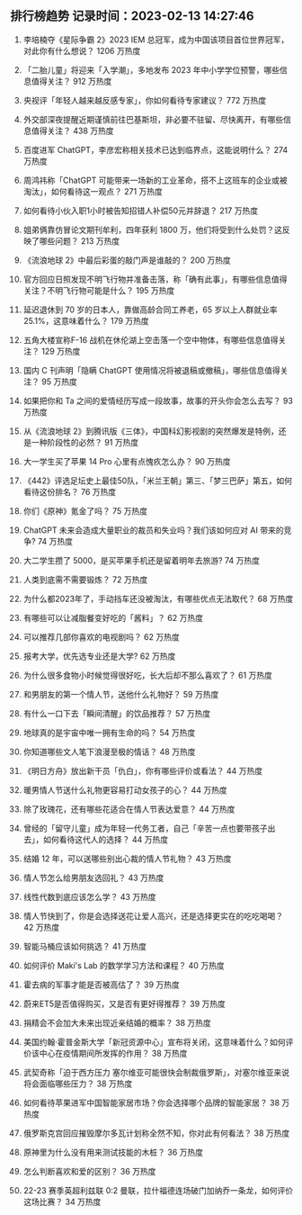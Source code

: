 
## 排行榜趋势 记录时间：2023-02-13 14:27:46
  
  1. 李培楠夺《星际争霸 2》2023 IEM 总冠军，成为中国该项目首位世界冠军，对此你有什么想说？ 1206 万热度
    
  2. 「二胎儿童」将迎来「入学潮」，多地发布 2023 年中小学学位预警，哪些信息值得关注？ 912 万热度
    
  3. 央视评「年轻人越来越反感专家」，你如何看待专家建议？ 772 万热度
    
  4. 外交部深夜提醒近期谨慎前往巴基斯坦，非必要不驻留、尽快离开，有哪些信息值得关注？ 438 万热度
    
  5. 百度进军 ChatGPT，李彦宏称相关技术已达到临界点，这能说明什么？ 274 万热度
    
  6. 周鸿祎称「ChatGPT 可能带来一场新的工业革命，搭不上这班车的企业或被淘汰」，如何看待这一观点？ 271 万热度
    
  7. 如何看待小伙入职1小时被告知招错人补偿50元并辞退？ 217 万热度
    
  8. 姐弟俩靠仿冒论文期刊牟利，四年获利 1800 万，他们将受到什么处罚？这反映了哪些问题？ 213 万热度
    
  9. 《流浪地球 2》中最后彩蛋的敲门声是谁敲的？ 200 万热度
    
  10. 官方回应日照发现不明飞行物并准备击落，称「确有此事」，有哪些信息值得关注？不明飞行物可能是什么？ 195 万热度
    
  11. 延迟退休到 70 岁的日本人，靠做高龄合同工养老，65 岁以上人群就业率 25.1%，这意味着什么？ 179 万热度
    
  12. 五角大楼宣称F-16 战机在休伦湖上空击落一个空中物体，有哪些信息值得关注？ 129 万热度
    
  13. 国内 C 刊声明「隐瞒 ChatGPT 使用情况将被退稿或撤稿」，哪些信息值得关注？ 95 万热度
    
  14. 如果把你和 Ta 之间的爱情经历写成一段故事，故事的开头你会怎么去写？ 93 万热度
    
  15. 从《流浪地球 2》到腾讯版《三体》，中国科幻影视剧的突然爆发是特例，还是一种阶段性的必然？ 91 万热度
    
  16. 大一学生买了苹果 14 Pro 心里有点愧疚怎么办？ 90 万热度
    
  17. 《442》评选足坛史上最佳50队，「米兰王朝」第三、「梦三巴萨」第五，如何看待这份排名？ 76 万热度
    
  18. 你们《原神》氪金了吗？ 75 万热度
    
  19. ChatGPT 未来会造成大量职业的裁员和失业吗？我们该如何应对 AI 带来的竞争? 74 万热度
    
  20. 大二学生攒了 5000，是买苹果手机还是留着明年去旅游? 74 万热度
    
  21. 人类到底需不需要锻炼？ 72 万热度
    
  22. 为什么都2023年了，手动挡车还没被淘汰，有哪些优点无法取代？ 68 万热度
    
  23. 有哪些可以让减脂餐变好吃的「酱料」？ 62 万热度
    
  24. 可以推荐几部你喜欢的电视剧吗？ 62 万热度
    
  25. 报考大学，优先选专业还是大学? 62 万热度
    
  26. 为什么很多食物小时候觉得很好吃，长大后却不那么喜欢了？ 61 万热度
    
  27. 和男朋友的第一个情人节，送他什么礼物好？ 59 万热度
    
  28. 有什么一口下去「瞬间清醒」的饮品推荐？ 57 万热度
    
  29. 地球真的是宇宙中唯一拥有生命的吗？ 54 万热度
    
  30. 你知道哪些文人笔下浪漫至极的情话？ 48 万热度
    
  31. 《明日方舟》放出新干员「仇白」，你有哪些评价或看法？ 44 万热度
    
  32. 暖男情人节送什么礼物更容易打动女孩子的心？ 44 万热度
    
  33. 除了玫瑰花，还有哪些花适合在情人节表达爱意？ 44 万热度
    
  34. 曾经的「留守儿童」成为年轻一代务工者，自己「辛苦一点也要带孩子出去」，如何看待这代人的选择？ 44 万热度
    
  35. 结婚 12 年，可以送哪些别出心裁的情人节礼物？ 43 万热度
    
  36. 情人节怎么给男朋友选回礼？ 43 万热度
    
  37. 线性代数到底应该怎么学？ 43 万热度
    
  38. 情人节快到了，你是会选择送花让爱人高兴，还是选择更实在的吃吃喝喝？ 42 万热度
    
  39. 智能马桶应该如何挑选？ 41 万热度
    
  40. 如何评价 Maki's Lab 的数学学习方法和课程？ 40 万热度
    
  41. 霍去病的军事才能是否被高估了？ 39 万热度
    
  42. 蔚来ET5是否值得购买，又是否有更好得推荐？ 39 万热度
    
  43. 捐精会不会加大未来出现近亲结婚的概率？ 38 万热度
    
  44. 美国约翰·霍普金斯大学「新冠资源中心」宣布将关闭，这意味着什么？如何评价该中心在疫情期间所发挥的作用？ 38 万热度
    
  45. 武契奇称「迫于西方压力 塞尔维亚可能很快会制裁俄罗斯」，对塞尔维亚来说将会面临哪些压力？ 38 万热度
    
  46. 如何看待苹果进军中国智能家居市场？你会选择哪个品牌的智能家居？ 38 万热度
    
  47. 俄罗斯克宫回应摧毁摩尔多瓦计划称全然不知，你对此有何看法？ 38 万热度
    
  48. 原神里为什么没有用来测试技能的木桩？ 36 万热度
    
  49. 怎么判断喜欢和爱的区别？ 36 万热度
    
  50. 22-23 赛季英超利兹联 0:2 曼联，拉什福德连场破门加纳乔一条龙，如何评价这场比赛？ 34 万热度
    